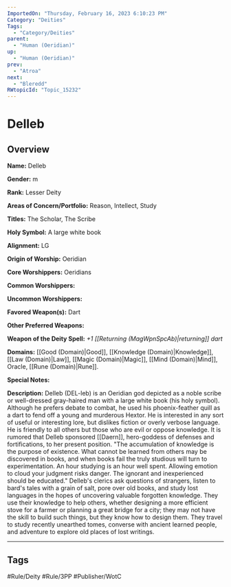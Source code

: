```yaml
---
ImportedOn: "Thursday, February 16, 2023 6:10:23 PM"
Category: "Deities"
Tags:
  - "Category/Deities"
parent:
  - "Human (Oeridian)"
up:
  - "Human (Oeridian)"
prev:
  - "Atroa"
next:
  - "Bleredd"
RWtopicId: "Topic_15232"
---
```

# Delleb
## Overview
**Name:** Delleb

**Gender:** m

**Rank:** Lesser Deity

**Areas of Concern/Portfolio:** Reason, Intellect, Study

**Titles:** The Scholar, The Scribe

**Holy Symbol:** A large white book

**Alignment:** LG

**Origin of Worship:** Oeridian

**Core Worshippers:** Oeridians

**Common Worshippers:**

**Uncommon Worshippers:**

**Favored Weapon(s):** Dart

**Other Preferred Weapons:**

**Weapon of the Deity Spell:** *+1 [[Returning (MagWpnSpcAb)|returning]] dart*

**Domains:** [[Good (Domain)|Good]], [[Knowledge (Domain)|Knowledge]], [[Law (Domain)|Law]], [[Magic (Domain)|Magic]], [[Mind (Domain)|Mind]], Oracle, [[Rune (Domain)|Rune]].

**Special Notes:**

**Description:** Delleb (DEL-leb) is an Oeridian god depicted as a noble scribe or well-dressed gray-haired man with a large white book (his holy symbol). Although he prefers debate to combat, he used his phoenix-feather quill as a dart to fend off a young and murderous Hextor. He is interested in any sort of useful or interesting lore, but dislikes fiction or overly verbose language. He is friendly to all others but those who are evil or oppose knowledge. It is rumored that Delleb sponsored [[Daern]], hero-goddess of defenses and fortifications, to her present position. "The accumulation of knowledge is the purpose of existence. What cannot be learned from others may be discovered in books, and when books fail the truly studious will turn to experimentation. An hour studying is an hour well spent. Allowing emotion to cloud your judgment risks danger. The ignorant and inexperienced should be educated." Delleb's clerics ask questions of strangers, listen to bard's tales with a grain of salt, pore over old books, and study lost languages in the hopes of uncovering valuable forgotten knowledge. They use their knowledge to help others, whether designing a more efficient stove for a farmer or planning a great bridge for a city; they may not have the skill to build such things, but they know how to design them. They travel to study recently unearthed tomes, converse with ancient learned people, and adventure to explore old places of lost writings.


---
## Tags
#Rule/Deity #Rule/3PP #Publisher/WotC

